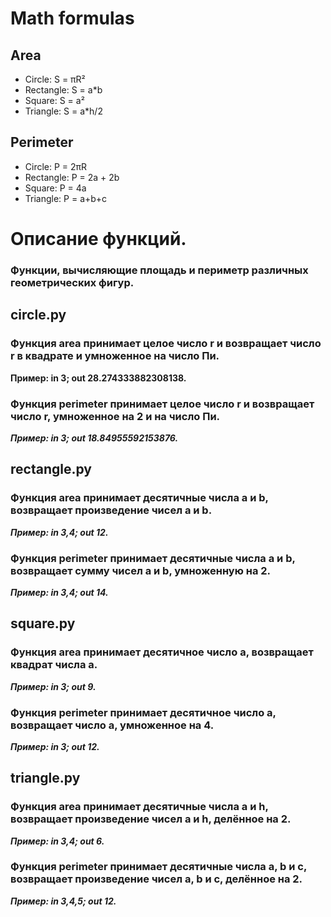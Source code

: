 # Math formulas
## Area
- Circle: S = πR²
- Rectangle: S = a*b
- Square: S = a²
- Triangle: S = a*h/2

## Perimeter
- Circle: P = 2πR
- Rectangle: P = 2a + 2b
- Square: P = 4a
- Triangle: P = a+b+c

# Описание функций.
### Функции, вычисляющие площадь и периметр различных геометрических фигур.

## circle.py

### Функция area принимает целое число r и возвращает число r в квадрате и умноженное на число Пи.

**Пример: in 3; out 28.274333882308138.**

### Функция perimeter принимает целое число r и возвращает число r, умноженное на 2 и на число Пи.

***Пример: in 3; out 18.84955592153876.***


## rectangle.py

### Функция area принимает десятичные числа a и b, возвращает произведение чисел a и b.

***Пример: in 3,4; out 12.***

### Функция perimeter принимает десятичные числа a и b, возвращает сумму чисел a и b, умноженную на 2.

***Пример: in 3,4; out 14.***


## square.py

### Функция area принимает десятичное число a, возвращает квадрат числа a.

***Пример: in 3; out 9.***

### Функция perimeter принимает десятичное число a, возвращает число a, умноженное на 4.

***Пример: in 3; out 12.***


## triangle.py

### Функция area принимает десятичные числa a и h, возвращает произведение чисел a и h, делённое на 2.

***Пример: in 3,4; out 6.***

### Функция perimeter принимает десятичные числа a, b и с, возвращает произведение чисел a, b и с, делённое на 2.

***Пример: in 3,4,5; out 12.***
